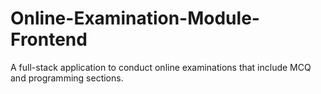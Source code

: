 # Online-Examination-Module-Frontend
A full-stack application to conduct online examinations that include MCQ and programming sections.


